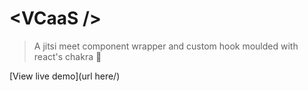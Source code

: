 # &lt;VCaaS /&gt;
> A jitsi meet component wrapper and custom hook moulded with react's chakra 💠

[View live demo](url here/)
